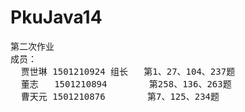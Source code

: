 # PkuJava14
<html>
<pre>
第二次作业
成员：
  贾世琳 1501210924 组长   第1、27、104、237题
  董志   1501210894        第258、136、263题
  曹天元 1501210876        第7、125、234题
<pre>
<html>
